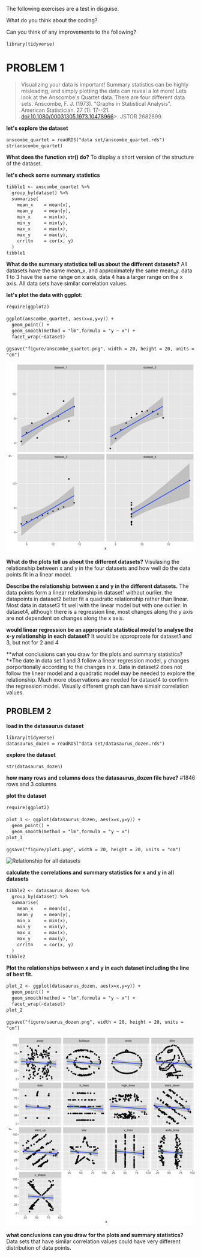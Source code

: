 The following exercises are a test in disguise.

What do you think about the coding?

Can you think of any improvements to the following?

`library(tidyverse)`

# PROBLEM 1

> Visualizing your data is important! Summary statistics can be highly misleading, and simply plotting the data can reveal a lot more! Lets look at the Anscombe's Quartet data. There are four different data sets. Anscombe, F. J. (1973). "Graphs in Statistical Analysis". American Statistician. 27 (1): 17--21. <doi:10.1080/00031305.1973.10478966>\>. JSTOR 2682899.

**let's explore the dataset**

```         
anscombe_quartet = readRDS("data set/anscombe_quartet.rds") str(anscombe_quartet)
```

**What does the function str() do?** To display a short version of the structure of the dataset.

**let's check some summary statistics**

```         
tibble1 <- anscombe_quartet %>% 
  group_by(dataset) %>% 
  summarise(
    mean_x    = mean(x),
    mean_y    = mean(y),
    min_x     = min(x),
    min_y     = min(y),
    max_x     = max(x),
    max_y     = max(y),
    crrltn    = cor(x, y)
  )
tibble1
```

**What do the summary statistics tell us about the different datasets?** All datasets have the same mean_x, and approximately the same mean_y. data 1 to 3 have the same range on x axis, data 4 has a larger range on the x axis. All data sets have similar correlation values.

**let's plot the data with ggplot:**

```         
require(ggplot2)

ggplot(anscombe_quartet, aes(x=x,y=y)) +
  geom_point() + 
  geom_smooth(method = "lm",formula = "y ~ x") +
  facet_wrap(~dataset)

ggsave("figure/anscombe_quartet.png", width = 20, height = 20, units = "cm")
```

![Relationship](figure/anscombe_quartet.png)

**What do the plots tell us about the different datasets?** Visulasing the relationship between x and y in the four datasets and how well do the data points fit in a linear model.

**Describe the relationship between x and y in the different datasets.** The data points form a linear relationship in dataset1 without ourlier. the datapoints in dataset2 better fit a quadratic relationship rather than linear. Most data in dataset3 fit well with the linear model but with one outlier. In dataset4, although there is a regression line, most changes along the y axis are not dependent on changes along the x axis.

**would linear regression be an appropriate statistical model to analyse the x-y relationship in each dataset?** It would be approproate for dataset1 and 3, but not for 2 and 4

**what conclusions can you draw for the plots and summary statistics?**The date in data set 1 and 3 follow a linear regression model, y changes porportionally according to the changes in x. Data in dataset2 does not follow the linear model and a quadratic model may be needed to explore the relationship. Much more observations are needed for dataset4 to confirm the regression model. Visually different graph can have simialr correlation values.

## PROBLEM 2

**load in the datasaurus dataset**

```         
library(tidyverse)
datasaurus_dozen = readRDS("data set/datasaurus_dozen.rds")
```

**explore the dataset**

```         
str(datasaurus_dozen) 
```

**how many rows and columns does the datasaurus_dozen file have?** #1846 rows and 3 columns

**plot the dataset**

```         
require(ggplot2) 

plot_1 <- ggplot(datasaurus_dozen, aes(x=x,y=y)) +
  geom_point() + 
  geom_smooth(method = "lm",formula = "y ~ x")
plot_1

ggsave("figure/plot1.png", width = 20, height = 20, units = "cm")
```

![Relationship for all datasets](figure/plot1.png)

**calculate the correlations and summary statistics for x and y in all datasets**

```         
tibble2 <- datasaurus_dozen %>% 
  group_by(dataset) %>% 
  summarise(
    mean_x    = mean(x),
    mean_y    = mean(y),
    min_x     = min(x),
    min_y     = min(y),
    max_x     = max(x),
    max_y     = max(y),
    crrltn    = cor(x, y)
  )
tibble2
```

**Plot the relationships between x and y in each dataset including the line of best fit.**

```         
plot_2 <- ggplot(datasaurus_dozen, aes(x=x,y=y)) +
  geom_point() + 
  geom_smooth(method = "lm",formula = "y ~ x") +
  facet_wrap(~dataset)
plot_2

ggsave("figure/saurus_dozen.png", width = 20, height = 20, units = "cm")
```

![Relationship per dataset](figure/saurus_dozen.png)

**what conclusions can you draw for the plots and summary statistics?** Data sets that have similar correlation values could have very different distribution of data points.
